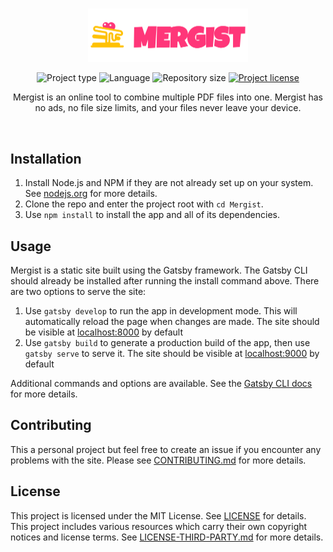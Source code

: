<!-- Project Header -->
<div align="center">
	<h1 class="projectName">

  </h1>

  <a href="https://johng.io" title="Mergist - Online PDF Merger">
    <img class="projectLogo" src="src/images/text-logo.png" alt="Project logo" title="Project logo" width="256">
  </a>

  <p class="projectBadges">
    <img src="https://img.shields.io/badge/type-Web_App-ff5722.svg" alt="Project type" title="Project type">
    <img src="https://img.shields.io/github/languages/top/jerboa88/Mergist.svg" alt="Language" title="Language">
    <img src="https://img.shields.io/github/repo-size/jerboa88/Mergist.svg" alt="Repository size" title="Repository size">
    <a href="LICENSE">
      <img src="https://img.shields.io/github/license/jerboa88/Mergist.svg" alt="Project license" title="Project license"/>
    </a>
  </p>

  <p class="projectDesc">
    Mergist is an online tool to combine multiple PDF files into one. Mergist has no ads, no file size limits, and your files never leave your device.
  </p>

  <br/>
</div>


## Installation
1. Install Node.js and NPM if they are not already set up on your system. See [nodejs.org](https://nodejs.org/) for more details.
2. Clone the repo and enter the project root with `cd Mergist`.
3. Use `npm install` to install the app and all of its dependencies.


## Usage
Mergist is a static site built using the Gatsby framework. The Gatsby CLI should already be installed after running the install command above. There are two options to serve the site:
1. Use `gatsby develop` to run the app in development mode. This will automatically reload the page when changes are made. The site should be visible at [localhost:8000](https://localhost:8000) by default
2. Use `gatsby build` to generate a production build of the app, then use `gatsby serve` to serve it. The site should be visible at [localhost:9000](https://localhost:9000) by default

Additional commands and options are available. See the [Gatsby CLI docs](https://www.gatsbyjs.com/docs/reference/gatsby-cli/) for more details.


## Contributing
This a personal project but feel free to create an issue if you encounter any problems with the site. Please see [CONTRIBUTING.md](CONTRIBUTING.md) for more details.


## License
This project is licensed under the MIT License. See [LICENSE](LICENSE) for details. This project includes various resources which carry their own copyright notices and license terms. See [LICENSE-THIRD-PARTY.md](LICENSE-THIRD-PARTY.md) for more details.
